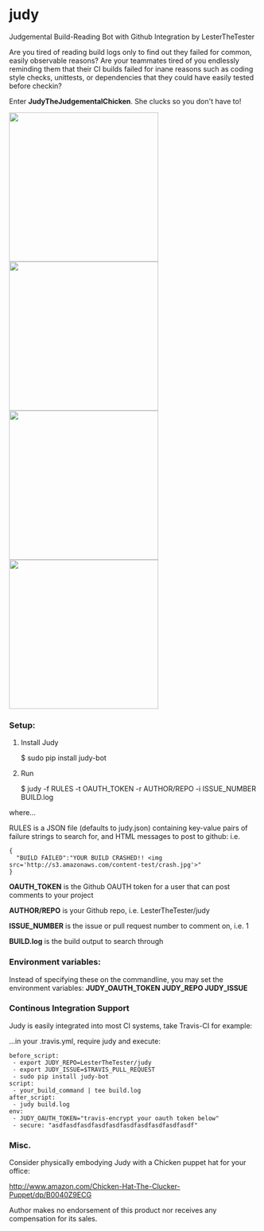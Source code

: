 # judy
Judgemental Build-Reading Bot with Github Integration by LesterTheTester

Are you tired of reading build logs only to find out they failed for common,
easily observable reasons? Are your teammates tired of you endlessly reminding
them that their CI builds failed for inane reasons such as coding style checks,
unittests, or dependencies that they could have easily tested before checkin?

Enter <b>JudyTheJudgementalChicken</b>. She clucks so you don't have to!

<img src='http://s3.amazonaws.com/content-test/crash.jpg' width=300>
<img src='http://s3.amazonaws.com/content-test/lint.jpg' width=300>
<img src='http://s3.amazonaws.com/content-test/mocha.jpg' width=300>
<img src='http://s3.amazonaws.com/content-test/timeout.jpg' width=300>


<h3>Setup:</h3>

1. Install Judy

    $ sudo pip install judy-bot
2. Run

    $ judy -f RULES -t OAUTH_TOKEN -r AUTHOR/REPO -i ISSUE_NUMBER BUILD.log

where...

RULES is a JSON file (defaults to judy.json) containing key-value pairs of
failure strings to search for, and HTML messages to post to github:
i.e.

```
{
  "BUILD FAILED":"YOUR BUILD CRASHED!! <img src='http://s3.amazonaws.com/content-test/crash.jpg'>"
}
```

<b>OAUTH_TOKEN</b> is the Github OAUTH token for a user that can post comments to your project

<b>AUTHOR/REPO</b> is your Github repo, i.e. LesterTheTester/judy

<b>ISSUE_NUMBER</b> is the issue or pull request number to comment on, i.e. 1

<b>BUILD.log</b> is the build output to search through

<h3>Environment variables:</h3>
Instead of specifying these on the commandline, you may set the environment variables:
<b>JUDY_OAUTH_TOKEN
JUDY_REPO
JUDY_ISSUE</b>

<h3>Continous Integration Support</h3>
Judy is easily integrated into most CI systems, take Travis-CI for example:

...in your .travis.yml, require judy and execute:

```
before_script:
 - export JUDY_REPO=LesterTheTester/judy
 - export JUDY_ISSUE=$TRAVIS_PULL_REQUEST
 - sudo pip install judy-bot
script:
 - your_build_command | tee build.log
after_script:
 - judy build.log
env:
 - JUDY_OAUTH_TOKEN="travis-encrypt your oauth token below"
 - secure: "asdfasdfasdfasdfasdfasdfasdfasdfasdfasdf"
```

<h3>Misc.</h3>

Consider physically embodying Judy with a Chicken puppet hat for your office:

http://www.amazon.com/Chicken-Hat-The-Clucker-Puppet/dp/B0040Z9ECG

Author makes no endorsement of this product nor receives any compensation for its sales.
